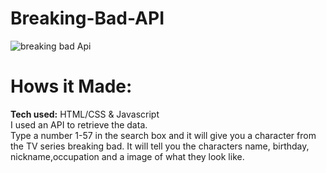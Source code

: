 # Breaking-Bad-API
![breaking bad Api](https://user-images.githubusercontent.com/101673372/166522300-6f53a53a-27c2-41fe-87ff-97d44a94dbb7.png)
# Hows it Made:
**Tech used:** HTML/CSS & Javascript <br>
I used an API to retrieve the data. <br>
Type a number 1-57 in the search box and it will give you a character from the TV series breaking bad.
It will tell you the characters name, birthday, nickname,occupation and a image of what they look like.

